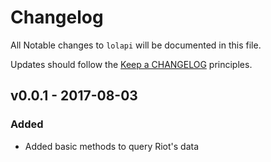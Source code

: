 # Changelog

All Notable changes to `lolapi` will be documented in this file.

Updates should follow the [Keep a CHANGELOG](http://keepachangelog.com/) principles.

## v0.0.1 - 2017-08-03

### Added
- Added basic methods to query Riot's data